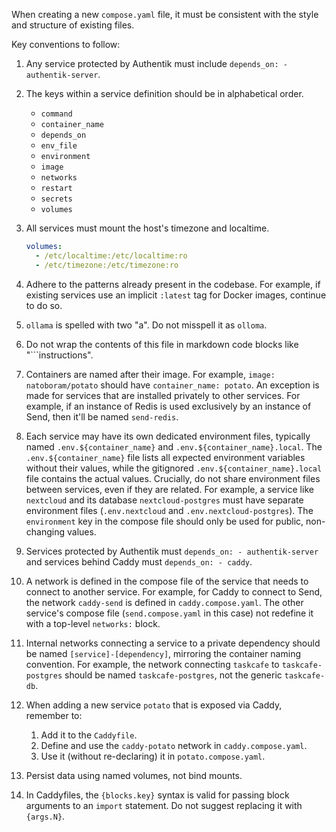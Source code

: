 When creating a new `compose.yaml` file, it must be consistent with the style and structure of existing files.

Key conventions to follow:

1. Any service protected by Authentik must include `depends_on: - authentik-server`.

2. The keys within a service definition should be in alphabetical order.
   - `command`
   - `container_name`
   - `depends_on`
   - `env_file`
   - `environment`
   - `image`
   - `networks`
   - `restart`
   - `secrets`
   - `volumes`

3. All services must mount the host's timezone and localtime.

   ```yaml
   volumes:
     - /etc/localtime:/etc/localtime:ro
     - /etc/timezone:/etc/timezone:ro
   ```

4. Adhere to the patterns already present in the codebase. For example, if existing services use an implicit `:latest` tag for Docker images, continue to do so.

5. `ollama` is spelled with two "a". Do not misspell it as `olloma`.

6. Do not wrap the contents of this file in markdown code blocks like "```instructions".

7. Containers are named after their image. For example, `image: natoboram/potato` should have `container_name: potato`. An exception is made for services that are installed privately to other services. For example, if an instance of Redis is used exclusively by an instance of Send, then it'll be named `send-redis`.

8. Each service may have its own dedicated environment files, typically named `.env.${container_name}` and `.env.${container_name}.local`. The `.env.${container_name}` file lists all expected environment variables without their values, while the gitignored `.env.${container_name}.local` file contains the actual values. Crucially, do not share environment files between services, even if they are related. For example, a service like `nextcloud` and its database `nextcloud-postgres` must have separate environment files (`.env.nextcloud` and `.env.nextcloud-postgres`). The `environment` key in the compose file should only be used for public, non-changing values.

9. Services protected by Authentik must `depends_on: - authentik-server` and services behind Caddy must `depends_on: - caddy`.

10. A network is defined in the compose file of the service that needs to connect to another service. For example, for Caddy to connect to Send, the network `caddy-send` is defined in `caddy.compose.yaml`. The other service's compose file (`send.compose.yaml` in this case) not redefine it with a top-level `networks:` block.

11. Internal networks connecting a service to a private dependency should be named `[service]-[dependency]`, mirroring the container naming convention. For example, the network connecting `taskcafe` to `taskcafe-postgres` should be named `taskcafe-postgres`, not the generic `taskcafe-db`.

12. When adding a new service `potato` that is exposed via Caddy, remember to:
    1. Add it to the `Caddyfile`.
    2. Define and use the `caddy-potato` network in `caddy.compose.yaml`.
    3. Use it (without re-declaring) it in `potato.compose.yaml`.

13. Persist data using named volumes, not bind mounts.

14. In Caddyfiles, the `{blocks.key}` syntax is valid for passing block arguments to an `import` statement. Do not suggest replacing it with `{args.N}`.
